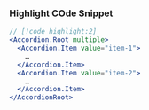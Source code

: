 ### Highlight COde Snippet

```jsx
// [!code highlight:2]
<Accordion.Root multiple>
  <Accordion.Item value="item-1">
    …
  </Accordion.Item>
  <Accordion.Item value="item-2">
    …
  </Accordion.Item>
</AccordionRoot>
```
